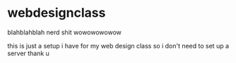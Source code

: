 # webdesignclass
blahblahblah nerd shit wowowowowow

this is just a setup i have for my web design class so i don't need to set up a server thank u 
